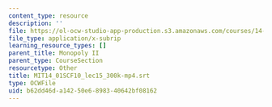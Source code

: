 ```yaml
---
content_type: resource
description: ''
file: https://ol-ocw-studio-app-production.s3.amazonaws.com/courses/14-01sc-principles-of-microeconomics-fall-2011/b62dd46da14250e6898340642bf08162_MIT14_01SCF10_lec15_300k-mp4.vtt
file_type: application/x-subrip
learning_resource_types: []
parent_title: Monopoly II
parent_type: CourseSection
resourcetype: Other
title: MIT14_01SCF10_lec15_300k-mp4.srt
type: OCWFile
uid: b62dd46d-a142-50e6-8983-40642bf08162
---
```

